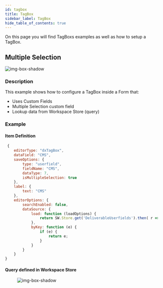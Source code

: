 ```yaml
---
id: tagbox
title: TagBox
sidebar_label: TagBox
hide_table_of_contents: true
---
```


On this page you will find TagBoxs examples as well as how to setup a TagBox.

## Multiple Selection

![img-box-shadow](/img/craft/panels/form/tagbox/tagbox-selection.png)

### Description

This example shows how to configure a TagBox inside a Form that:

- Uses Custom Fields
- Multiple Selection custom field
- Lookup data from Workspace Store (query)

### Example

#### Item Definition

```js
 {
    editorType: "dxTagBox",
    dataField: "CMS",
    saveOptions: {
        type: "userfield",
        fieldName: "CMS",
        dataType: 7,
        isMultipleSelection: true
    },
    label: {
        text: "CMS"
    },
    editorOptions: {
        searchEnabled: false,
        dataSource: {
            load: function (loadOptions) {
                return SW.Store.get('DeliverableUserfields').then( r => r.find(usf => usf.ColumnName == 'CMS').LookupValues.split(';'))
            },
            byKey: function (e) {
                if (e) {
                    return e;
                }
            }
        }
    }
}
```

#### Query defined in Workspace Store

<figure>

![img-box-shadow](/img/craft/panels/form/tagbox/query-data.png)

</figure>
